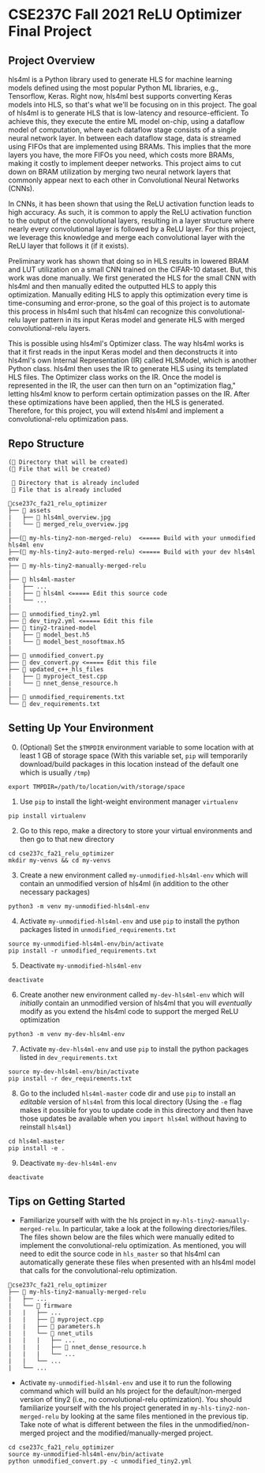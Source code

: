 # CSE237C Fall 2021 ReLU Optimizer Final Project

## Project Overview
hls4ml is a Python library used to generate HLS for machine learning models defined using the most popular Python ML libraries, e.g., Tensorflow, Keras. Right now, hls4ml best supports converting Keras models into HLS, so that's what we'll be focusing on in this project. The goal of hls4ml is to generate HLS that is low-latency and resource-efficient. To achieve this, they execute the entire ML model on-chip, using a dataflow model of computation, where each dataflow stage consists of a single neural network layer. In between each dataflow stage, data is streamed using FIFOs that are implemented using BRAMs. This implies that the more layers you have, the more FIFOs you need, which costs more BRAMs, making it costly to implement deeper networks. This project aims to cut down on BRAM utilization by merging two neural network layers that commonly appear next to each other in Convolutional Neural Networks (CNNs).

In CNNs, it has been shown that using the ReLU activation function leads to high accuracy. As such, it is common to apply the ReLU activation function to the output of the convolutional layers, resulting in a layer structure where nearly every convolutional layer is followed by a ReLU layer. For this project, we leverage this knowledge and merge each convolutional layer with the ReLU layer that follows it (if it exists). 

Preliminary work has shown that doing so in HLS results in lowered BRAM and LUT utilization on a small CNN trained on the CIFAR-10 dataset. But, this work was done manually. We first generated the HLS for the small CNN with hls4ml and then manually edited the outputted HLS to apply this optimization. Manually editing HLS to apply this optimization every time is time-consuming and error-prone, so the goal of this project is to automate this process in hls4ml such that hls4ml can recognize this convolutional-relu layer pattern in its input Keras model and generate HLS with merged convolutional-relu layers. 

This is possible using hls4ml's Optimizer class. The way hls4ml works is that it first reads in the input Keras model and then deconstructs it into hls4ml's own Internal Representation (IR) called HLSModel, which is another Python class. hls4ml then uses the IR to generate HLS using its templated HLS files. The Optimizer class works on the IR. Once the model is represented in the IR, the user can then turn on an "optimization flag," letting hls4ml know to perform certain optimization passes on the IR. After these optimizations have been applied, then the HLS is generated. Therefore, for this project, you will extend hls4ml and implement a convolutional-relu optimization pass.

## Repo Structure
```
(📂 Directory that will be created)
(📄 File that will be created)

 📂 Directory that is already included 
 📄 File that is already included

📂cse237c_fa21_relu_optimizer
├── 📂 assets
|   ├── 📄 hls4ml_overview.jpg
|   └── 📄 merged_relu_overview.jpg
|
├──(📂 my-hls-tiny2-non-merged-relu)  <===== Build with your unmodified hls4ml env
├──(📂 my-hls-tiny2-auto-merged-relu) <===== Build with your dev hls4ml env
├── 📂 my-hls-tiny2-manually-merged-relu
|
├── 📂 hls4ml-master
|   ├── ...
|   ├── 📂 hls4ml <===== Edit this source code
|   └── ...
|
├── 📄 unmodified_tiny2.yml
├── 📄 dev_tiny2.yml <===== Edit this file
├── 📂 tiny2-trained-model
|   ├── 📄 model_best.h5
|   └── 📄 model_best_nosoftmax.h5
|
├── 📄 unmodified_convert.py
├── 📄 dev_convert.py <===== Edit this file
├── 📂 updated_c++_hls_files
|   ├── 📄 myproject_test.cpp
|   └── 📄 nnet_dense_resource.h
|
├── 📄 unmodified_requirements.txt
└── 📄 dev_requirements.txt
```

## Setting Up Your Environment
0. (Optional) Set the `$TMPDIR` environment variable to some location with at least 1 GB of storage space (With this variable set, `pip` will temporarily download/build packages in this location instead of the default one which is usually `/tmp`)  
```
export TMPDIR=/path/to/location/with/storage/space
```

1. Use `pip` to install the light-weight environment manager `virtualenv`
```
pip install virtualenv
```

2. Go to this repo, make a directory to store your virtual environments and then go to that new directory
```
cd cse237c_fa21_relu_optimizer
mkdir my-venvs && cd my-venvs
```

3. Create a new environment called `my-unmodified-hls4ml-env` which will contain an unmodified version of hls4ml (in addition to the other necessary packages) 
```
python3 -m venv my-unmodified-hls4ml-env
```

4. Activate `my-unmodified-hls4ml-env` and use `pip` to install the  python packages listed in `unmodified_requirements.txt`
```
source my-unmodified-hls4ml-env/bin/activate
pip install -r unmodified_requirements.txt
```

5. Deactivate `my-unmodified-hls4ml-env`
```
deactivate
```

6. Create another new environment called `my-dev-hls4ml-env` which will *initially* contain an unmodified version of hls4ml that you will *eventually* modify as you extend the hls4ml code to support the merged ReLU optimization
```
python3 -m venv my-dev-hls4ml-env
```

7. Activate `my-dev-hls4ml-env` and use `pip` to install the python packages listed in `dev_requirements.txt`
```
source my-dev-hls4ml-env/bin/activate
pip install -r dev_requirements.txt
```

8. Go to the included `hls4ml-master` code dir and use `pip` to install an *editable* version of `hls4ml` from this local directory (Using the `-e` flag makes it possible for you to update code in this directory and then have those updates be available when you `import hls4ml` without having to reinstall `hls4ml`)
```
cd hls4ml-master
pip install -e .
```

9. Deactivate `my-dev-hls4ml-env`
```
deactivate
```


## Tips on Getting Started
* Familiarize yourself with with the hls project in `my-hls-tiny2-manually-merged-relu`. In particular, take a look at the following directories/files. The files shown below are the files which were manually edited to implement the convolutional-relu optimization. As mentioned, you will need to edit the source code in `hls_master` so that hls4ml can automatically generate these files when presented with an hls4ml model that calls for the convolutional-relu optimization.
```
📂cse237c_fa21_relu_optimizer
├── 📂 my-hls-tiny2-manually-merged-relu
|   ├── ...
|   └── 📂 firmware
|   |   ├── ...
|   |   ├── 📄 myproject.cpp
|   |   ├── 📄 parameters.h
|   |   └── 📂 nnet_utils
|   |   |   ├── ...
|   |   |   ├── 📄 nnet_dense_resource.h
|   |   |   └── ... 
|   |   └── ...
|   └── ...
``` 

* Activate `my-unmodified-hls4ml-env` and use it to run the following command which will build an hls project for the default/non-merged version of tiny2 (i.e., no convolutional-relu optimization). You should familiarize yourself with the hls project generated in `my-hls-tiny2-non-merged-relu` by looking at the same files mentioned in the previous tip. Take note of what is different between the files in the unmodified/non-merged project and the modified/manually-merged project. 
```
cd cse237c_fa21_relu_optimizer
source my-unmodified-hls4ml-env/bin/activate
python unmodified_convert.py -c unmodified_tiny2.yml
```
